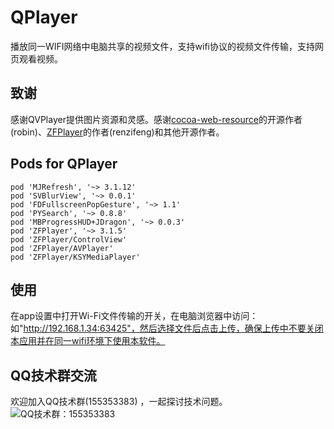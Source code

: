 # QPlayer

播放同一WIFI网络中电脑共享的视频文件，支持wifi协议的视频文件传输，支持网页观看视频。

## 致谢

感谢QVPlayer提供图片资源和灵感。感谢[cocoa-web-resource](https://github.com/robin/cocoa-web-resource)的开源作者(robin)、[ZFPlayer](https://github.com/renzifeng/ZFPlayer)的作者(renzifeng)和其他开源作者。


## Pods for QPlayer
```
pod 'MJRefresh', '~> 3.1.12'
pod 'SVBlurView', '~> 0.0.1'
pod 'FDFullscreenPopGesture', '~> 1.1'
pod 'PYSearch', '~> 0.8.8'
pod 'MBProgressHUD+JDragon', '~> 0.0.3'
pod 'ZFPlayer', '~> 3.1.5'
pod 'ZFPlayer/ControlView'
pod 'ZFPlayer/AVPlayer'
pod 'ZFPlayer/KSYMediaPlayer'
```

## 使用

在app设置中打开Wi-Fi文件传输的开关，在电脑浏览器中访问：如"http://192.168.1.34:63425"，然后选择文件后点击上传，确保上传中不要关闭本应用并在同一wifi环境下使用本软件。


## QQ技术群交流

欢迎加入QQ技术群(155353383) ，一起探讨技术问题。<br>
![QQ技术群：155353383](https://github.com/dgynfi/QPlayer/raw/master/images/qq155353383.jpg)
